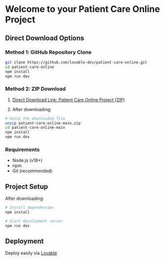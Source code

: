 
# Welcome to your Patient Care Online Project

## Direct Download Options

### Method 1: GitHub Repository Clone
```bash
git clone https://github.com/lovable-dev/patient-care-online.git
cd patient-care-online
npm install
npm run dev
```

### Method 2: ZIP Download
1. [Direct Download Link: Patient Care Online Project (ZIP)](https://github.com/lovable-dev/patient-care-online/archive/refs/heads/main.zip)

2. After downloading:
```bash
# Unzip the downloaded file
unzip patient-care-online-main.zip
cd patient-care-online-main
npm install
npm run dev
```

### Requirements
- Node.js (v18+)
- npm
- Git (recommended)

## Project Setup
After downloading:
```bash
# Install dependencies
npm install

# Start development server
npm run dev
```

## Deployment
Deploy easily via [Lovable](https://lovable.dev/projects/fce50183-964d-4be0-83f4-d9c0a0a0df57)
